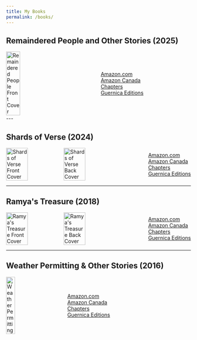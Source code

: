 ```yaml
---
title: My Books
permalink: /books/
---
```



## Remaindered People and Other Stories (2025)
<div style="display: flex; gap: 20px; align-items: center;">
  <div style="display: flex; gap: 10px;">
    <img src="/pratap-reddy/assets/images/remaindered-people.jpg" alt="Remaindered People Front Cover" style="width: 40%;">
  </div>
  <div>
    <ul style="list-style: none; padding: 0; margin: 0; white-space: nowrap;">
      <li><a href="#" target="_blank">Amazon.com</a></li>
      <li><a href="#" target="_blank">Amazon Canada</a></li>
      <li><a href="#" target="_blank">Chapters</a></li>
      <li><a href="#" target="_blank">Guernica Editions</a></li>
    </ul>
  </div>
</div>
---

## Shards of Verse (2024) 
<div style="display: flex; gap: 20px; align-items: center;">
  <div style="display: flex; gap: 10px;">
    <img src="/pratap-reddy/assets/images/shards-front.png" alt="Shards of Verse Front Cover" style="width: 40%;">
    <img src="/pratap-reddy/assets/images/shards-back.png" alt="Shards of Verse Back Cover" style="width: 40%;">
  </div>
  <div>
    <ul style="list-style: none; padding: 0; margin: 0; white-space: nowrap;">
      <li><a href="#" target="_blank">Amazon.com</a></li>
      <li><a href="#" target="_blank">Amazon Canada</a></li>
      <li><a href="#" target="_blank">Chapters</a></li>
      <li><a href="#" target="_blank">Guernica Editions</a></li>
    </ul>
  </div>
</div>

---

## Ramya's Treasure (2018)
<div style="display: flex; gap: 20px; align-items: center;">
  <div style="display: flex; gap: 10px;">
    <img src="/pratap-reddy/assets/images/ramya-front.jpg" alt="Ramya's Treasure Front Cover" style="width: 40%;">
    <img src="/pratap-reddy/assets/images/ramya-back.jpg" alt="Ramya's Treasure Back Cover" style="width: 40%;">
  </div>
  <div>
    <ul style="list-style: none; padding: 0; margin: 0; white-space: nowrap;">
      <li><a href="#" target="_blank">Amazon.com</a></li>
      <li><a href="#" target="_blank">Amazon Canada</a></li>
      <li><a href="#" target="_blank">Chapters</a></li>
      <li><a href="#" target="_blank">Guernica Editions</a></li>
    </ul>
  </div>
</div>


---

## Weather Permitting & Other Stories (2016)
<div style="display: flex; gap: 20px; align-items: center;">
  <div style="display: flex; gap: 10px;">
    <img src="/pratap-reddy/assets/images/weather-permitting.jpg" alt="Weather Permitting" style="width: 40%;">
  </div>
  <div>
    <ul style="list-style: none; padding: 0; margin: 0; white-space: nowrap;">
      <li><a href="#" target="_blank">Amazon.com</a></li>
      <li><a href="#" target="_blank">Amazon Canada</a></li>
      <li><a href="#" target="_blank">Chapters</a></li>
      <li><a href="#" target="_blank">Guernica Editions</a></li>
    </ul>
  </div>
</div>